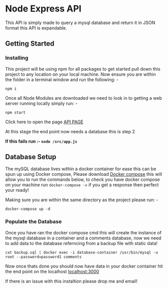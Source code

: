 # Node Express API

This API is simply made to query a mysql database and return it in JSON format this API  is expandable.

## Getting Started

### Installing

This project will be using npm for all packages to get started pull down this project to any location on your local machine. Now ensure you are within the folder in a terminal window and run the following: -

```
npm i
```

Once all Node Modules are downloaded we need to look in to getting a web server running locally simply run: -

```
npm start
```

Click here to open the page [API PAGE](locahost:3000)

At this stage the end point now needs a database this is step 2

**If this fails run :-  `node /src/app.js`**

## Database Setup

The mySQL database lives within a docker container for ease this can be spun up using Docker compose, Please download [Docker compose](https://docs.docker.com/compose/install/) this will allow you to run the commands below, to check you have docker compose on your machine run `docker-compose -v` if you get a response then perfect your ready!

Making sure you are within the same directory as the project please run: -

```
docker-compose up -d
```

### Populate the Database

Once you have ran the docker compose cmd this will create the instance of the mysql database in a container and a comments database, now we need to add data to the database referncing from a backup file with static data!

```
cat backup.sql | docker exec -i database-container /usr/bin/mysql -u root --password=password1 comments
```
Now once thats done you should now have data in your docker container hit the end point on the localhost [localhost:3000](localhost:3000/comments)

If there is an issue with this instaltion please drop me and email!